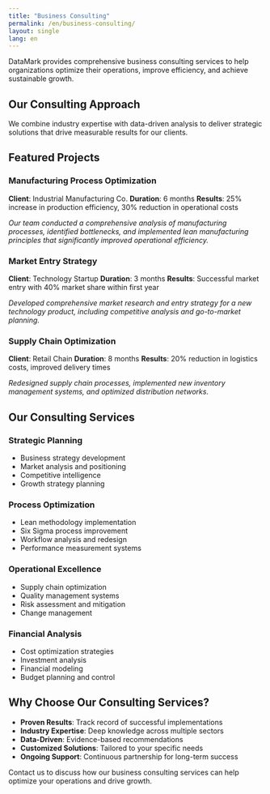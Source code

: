 ```yaml
---
title: "Business Consulting"
permalink: /en/business-consulting/
layout: single
lang: en
---
```

DataMark provides comprehensive business consulting services to help organizations optimize their operations, improve efficiency, and achieve sustainable growth.

## Our Consulting Approach

We combine industry expertise with data-driven analysis to deliver strategic solutions that drive measurable results for our clients.

## Featured Projects

### Manufacturing Process Optimization
**Client**: Industrial Manufacturing Co.
**Duration**: 6 months
**Results**: 25% increase in production efficiency, 30% reduction in operational costs

*Our team conducted a comprehensive analysis of manufacturing processes, identified bottlenecks, and implemented lean manufacturing principles that significantly improved operational efficiency.*

### Market Entry Strategy
**Client**: Technology Startup
**Duration**: 3 months
**Results**: Successful market entry with 40% market share within first year

*Developed comprehensive market research and entry strategy for a new technology product, including competitive analysis and go-to-market planning.*

### Supply Chain Optimization
**Client**: Retail Chain
**Duration**: 8 months
**Results**: 20% reduction in logistics costs, improved delivery times

*Redesigned supply chain processes, implemented new inventory management systems, and optimized distribution networks.*

## Our Consulting Services

### Strategic Planning
- Business strategy development
- Market analysis and positioning
- Competitive intelligence
- Growth strategy planning

### Process Optimization
- Lean methodology implementation
- Six Sigma process improvement
- Workflow analysis and redesign
- Performance measurement systems

### Operational Excellence
- Supply chain optimization
- Quality management systems
- Risk assessment and mitigation
- Change management

### Financial Analysis
- Cost optimization strategies
- Investment analysis
- Financial modeling
- Budget planning and control

## Why Choose Our Consulting Services?

- **Proven Results**: Track record of successful implementations
- **Industry Expertise**: Deep knowledge across multiple sectors
- **Data-Driven**: Evidence-based recommendations
- **Customized Solutions**: Tailored to your specific needs
- **Ongoing Support**: Continuous partnership for long-term success

Contact us to discuss how our business consulting services can help optimize your operations and drive growth. 